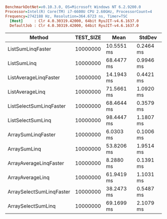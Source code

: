 ``` ini

BenchmarkDotNet=v0.10.3.0, OS=Microsoft Windows NT 6.2.9200.0
Processor=Intel(R) Core(TM) i7-6600U CPU 2.60GHz, ProcessorCount=4
Frequency=2742188 Hz, Resolution=364.6723 ns, Timer=TSC
  [Host]     : Clr 4.0.30319.42000, 64bit RyuJIT-v4.6.1637.0
  DefaultJob : Clr 4.0.30319.42000, 64bit RyuJIT-v4.6.1637.0


```
 |                   Method | TEST_SIZE |       Mean |    StdDev |
 |------------------------- |---------- |----------- |---------- |
 |        ListSumLinqFaster |  10000000 | 10.5551 ms | 0.2464 ms |
 |              ListSumLinq |  10000000 | 68.4477 ms | 0.9946 ms |
 |    ListAverageLinqFaster |  10000000 | 14.1943 ms | 0.4421 ms |
 |          ListAverageLinq |  10000000 | 71.5661 ms | 1.0920 ms |
 |  ListSelectSumLinqFaster |  10000000 | 68.4644 ms | 0.3579 ms |
 |        ListSelectSumLinq |  10000000 | 98.4447 ms | 1.1807 ms |
 |       ArraySumLinqFaster |  10000000 |  6.0303 ms | 0.1006 ms |
 |             ArraySumLinq |  10000000 | 53.8206 ms | 1.9514 ms |
 |   ArrayAverageLinqFaster |  10000000 |  8.2880 ms | 0.1391 ms |
 |         ArrayAverageLinq |  10000000 | 61.9419 ms | 1.1031 ms |
 | ArraySelectSumLinqFaster |  10000000 | 38.2473 ms | 0.5487 ms |
 |       ArraySelectSumLinq |  10000000 | 69.1699 ms | 2.1079 ms |
